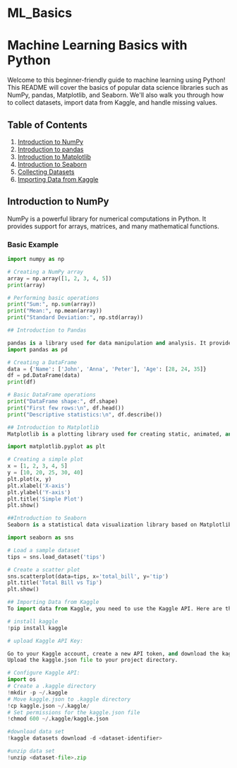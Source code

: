 # ML_Basics

# Machine Learning Basics with Python

Welcome to this beginner-friendly guide to machine learning using Python! This README will cover the basics of popular data science libraries such as NumPy, pandas, Matplotlib, and Seaborn. We'll also walk you through how to collect datasets, import data from Kaggle, and handle missing values.

## Table of Contents
1. [Introduction to NumPy](#introduction-to-numpy)
2. [Introduction to pandas](#introduction-to-pandas)
3. [Introduction to Matplotlib](#introduction-to-matplotlib)
4. [Introduction to Seaborn](#introduction-to-seaborn)
5. [Collecting Datasets](#collecting-datasets)
6. [Importing Data from Kaggle](#importing-data-from-kaggle)


## Introduction to NumPy

NumPy is a powerful library for numerical computations in Python. It provides support for arrays, matrices, and many mathematical functions.

### Basic Example
```python
import numpy as np

# Creating a NumPy array
array = np.array([1, 2, 3, 4, 5])
print(array)

# Performing basic operations
print("Sum:", np.sum(array))
print("Mean:", np.mean(array))
print("Standard Deviation:", np.std(array))

## Introduction to Pandas

pandas is a library used for data manipulation and analysis. It provides data structures like DataFrame that are easy to use for handling structured data.
import pandas as pd

# Creating a DataFrame
data = {'Name': ['John', 'Anna', 'Peter'], 'Age': [28, 24, 35]}
df = pd.DataFrame(data)
print(df)

# Basic DataFrame operations
print("DataFrame shape:", df.shape)
print("First few rows:\n", df.head())
print("Descriptive statistics:\n", df.describe())

## Introduction to Matplotlib
Matplotlib is a plotting library used for creating static, animated, and interactive visualizations in Python.

import matplotlib.pyplot as plt

# Creating a simple plot
x = [1, 2, 3, 4, 5]
y = [10, 20, 25, 30, 40]
plt.plot(x, y)
plt.xlabel('X-axis')
plt.ylabel('Y-axis')
plt.title('Simple Plot')
plt.show()

##Introduction to Seaborn
Seaborn is a statistical data visualization library based on Matplotlib. It provides a high-level interface for drawing attractive and informative statistical graphics.

import seaborn as sns

# Load a sample dataset
tips = sns.load_dataset('tips')

# Create a scatter plot
sns.scatterplot(data=tips, x='total_bill', y='tip')
plt.title('Total Bill vs Tip')
plt.show()

## Importing Data from Kaggle
To import data from Kaggle, you need to use the Kaggle API. Here are the steps:

# install kaggle 
!pip install kaggle

# upload Kaggle API Key:

Go to your Kaggle account, create a new API token, and download the kaggle.json file.
Upload the kaggle.json file to your project directory.

# Configure Kaggle API:
import os
# Create a .kaggle directory
!mkdir -p ~/.kaggle
# Move kaggle.json to .kaggle directory
!cp kaggle.json ~/.kaggle/
# Set permissions for the kaggle.json file
!chmod 600 ~/.kaggle/kaggle.json

#download data set
!kaggle datasets download -d <dataset-identifier>

#unzip data set
!unzip <dataset-file>.zip


